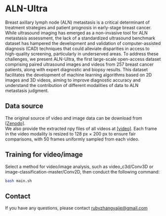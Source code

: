 # ALN-Ultra

Breast axillary lymph node (ALN) metastasis is a critical determinant of treatment strategies and patient prognosis in early-stage breast cancer. While ultrasound imaging has emerged as a non-invasive tool for ALN metastasis assessment, the lack of a standardized ultrasound benchmark dataset has hampered the development and validation of computer-assisted diagnosis (CAD) techniques that could alleviate disparities in access to high-quality screening, particularly in underserved areas. To address these challenges, we present ALN-Ultra, the first large-scale open-access dataset comprising paired ultrasound images and videos from 257 breast cancer patients, along with expert diagnostic and biopsy results. This dataset facilitates the development of machine learning algorithms based on 2D images and 3D videos, aiming to improve diagnostic accuracy and understand the contribution of different modalities of data to ALN metastasis judgment.

## Data source
The original source of video and image data can be download from [[Zenodo]](https://zenodo.org/records/15003119). <br>
We also provide the extracted npy files of all videos at [[video]](https://drive.google.com/drive/folders/188LpUn-xj0n8HEgvKjCIvw-RJZPa7SIX?usp=sharing). Each frame in the video modality is resized to 128 px × 200 px to ensure fair comparisons, with 50 frames uniformly sampled from each video.

## Training for video/image
Select a method for video/image analysis, such as video_c3d/Conv3D or image-classification-master/Conv2D, then conduct the following command:
```bash
bash main.sh
```

## Contact
If you have any questions, please contact rubyzhangyajie@gmail.com 
